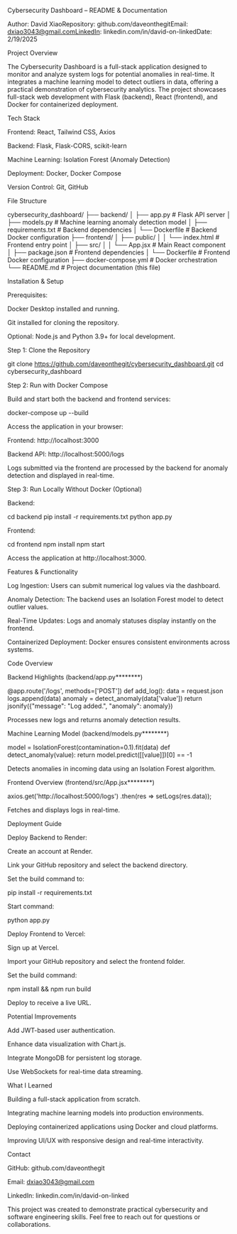 Cybersecurity Dashboard – README & Documentation

Author: David XiaoRepository: github.com/daveonthegitEmail: dxiao3043@gmail.comLinkedIn: linkedin.com/in/david-on-linkedDate: 2/19/2025

Project Overview

The Cybersecurity Dashboard is a full-stack application designed to monitor and analyze system logs for potential anomalies in real-time. It integrates a machine learning model to detect outliers in data, offering a practical demonstration of cybersecurity analytics. The project showcases full-stack web development with Flask (backend), React (frontend), and Docker for containerized deployment.

Tech Stack

Frontend: React, Tailwind CSS, Axios

Backend: Flask, Flask-CORS, scikit-learn

Machine Learning: Isolation Forest (Anomaly Detection)

Deployment: Docker, Docker Compose

Version Control: Git, GitHub

File Structure

cybersecurity_dashboard/
├── backend/
│   ├── app.py               # Flask API server
│   ├── models.py            # Machine learning anomaly detection model
│   ├── requirements.txt     # Backend dependencies
│   └── Dockerfile           # Backend Docker configuration
├── frontend/
│   ├── public/
│   │   └── index.html       # Frontend entry point
│   ├── src/
│   │   └── App.jsx          # Main React component
│   ├── package.json         # Frontend dependencies
│   └── Dockerfile           # Frontend Docker configuration
├── docker-compose.yml      # Docker orchestration
└── README.md               # Project documentation (this file)

Installation & Setup

Prerequisites:

Docker Desktop installed and running.

Git installed for cloning the repository.

Optional: Node.js and Python 3.9+ for local development.

Step 1: Clone the Repository

git clone https://github.com/daveonthegit/cybersecurity_dashboard.git
cd cybersecurity_dashboard

Step 2: Run with Docker Compose

Build and start both the backend and frontend services:

docker-compose up --build

Access the application in your browser:

Frontend: http://localhost:3000

Backend API: http://localhost:5000/logs

Logs submitted via the frontend are processed by the backend for anomaly detection and displayed in real-time.

Step 3: Run Locally Without Docker (Optional)

Backend:

cd backend
pip install -r requirements.txt
python app.py

Frontend:

cd frontend
npm install
npm start

Access the application at http://localhost:3000.

Features & Functionality

Log Ingestion: Users can submit numerical log values via the dashboard.

Anomaly Detection: The backend uses an Isolation Forest model to detect outlier values.

Real-Time Updates: Logs and anomaly statuses display instantly on the frontend.

Containerized Deployment: Docker ensures consistent environments across systems.

Code Overview

Backend Highlights (backend/app.py********)

@app.route('/logs', methods=['POST'])
def add_log():
    data = request.json
    logs.append(data)
    anomaly = detect_anomaly(data['value'])
    return jsonify({"message": "Log added.", "anomaly": anomaly})

Processes new logs and returns anomaly detection results.

Machine Learning Model (backend/models.py********)

model = IsolationForest(contamination=0.1).fit(data)
def detect_anomaly(value):
    return model.predict([[value]])[0] == -1

Detects anomalies in incoming data using an Isolation Forest algorithm.

Frontend Overview (frontend/src/App.jsx********)

axios.get('http://localhost:5000/logs')
     .then(res => setLogs(res.data));

Fetches and displays logs in real-time.

Deployment Guide

Deploy Backend to Render:

Create an account at Render.

Link your GitHub repository and select the backend directory.

Set the build command to:

pip install -r requirements.txt

Start command:

python app.py

Deploy Frontend to Vercel:

Sign up at Vercel.

Import your GitHub repository and select the frontend folder.

Set the build command:

npm install && npm run build

Deploy to receive a live URL.

Potential Improvements

Add JWT-based user authentication.

Enhance data visualization with Chart.js.

Integrate MongoDB for persistent log storage.

Use WebSockets for real-time data streaming.

What I Learned

Building a full-stack application from scratch.

Integrating machine learning models into production environments.

Deploying containerized applications using Docker and cloud platforms.

Improving UI/UX with responsive design and real-time interactivity.

Contact

GitHub: github.com/daveonthegit

Email: dxiao3043@gmail.com

LinkedIn: linkedin.com/in/david-on-linked

This project was created to demonstrate practical cybersecurity and software engineering skills. Feel free to reach out for questions or collaborations.

